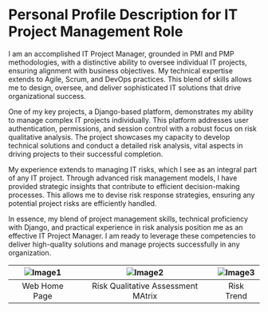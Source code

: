 # Personal Profile Description for IT Project Management Role

I am an accomplished IT Project Manager, grounded in PMI and PMP methodologies, with a distinctive ability to oversee individual IT projects, ensuring alignment with business objectives. My technical expertise extends to Agile, Scrum, and DevOps practices. This blend of skills allows me to design, oversee, and deliver sophisticated IT solutions that drive organizational success.

One of my key projects, a Django-based platform, demonstrates my ability to manage complex IT projects individually. This platform addresses user authentication, permissions, and session control with a robust focus on risk qualitative analysis. The project showcases my capacity to develop technical solutions and conduct a detailed risk analysis, vital aspects in driving projects to their successful completion.

My experience extends to managing IT risks, which I see as an integral part of any IT project. Through advanced risk management models, I have provided strategic insights that contribute to efficient decision-making processes. This allows me to devise risk response strategies, ensuring any potential project risks are efficiently handled.

In essence, my blend of project management skills, technical proficiency with Django, and practical experience in risk analysis position me as an effective IT Project Manager. I am ready to leverage these competencies to deliver high-quality solutions and manage projects successfully in any organization.

| ![Image1](https://github.com/babakziaei/Data-Analysis/assets/126654048/a0cf04f3-fa84-4129-9375-a79829e7427d) | ![Image2](https://github.com/babakziaei/Data-Analysis/assets/126654048/fe209feb-dfa7-46c8-8969-ffb55aad1ffd) | ![Image3](https://github.com/babakziaei/Data-Analysis/assets/126654048/2ced7d61-dceb-4de4-babd-bd43b799ba4f) |
|:---:|:---:|:---:|
| Web Home Page | Risk Qualitative Assessment MAtrix | Risk Trend |

